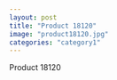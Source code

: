 ```yaml
---
layout: post
title: "Product 18120"
image: "product18120.jpg"
categories: "category1"
---
```

Product 18120
